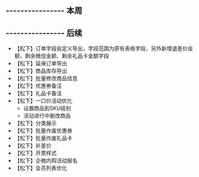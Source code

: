 ## ---------------- 本周

## ---------------- 后续
* 【松下】订单字段自定义导出，字段范围为原有表格字段，另外新增退差价金额、剩余微信金额、剩余礼品卡金额字段
* 【松下】延保订单导出
* 【松下】商品库存导出
* 【松下】批量修改商品信息
* 【松下】优惠券备注
* 【松下】礼品卡备注
* 【松下】一口价活动优化
  - 设置商品到SKU级别
  - 活动进行中删改商品
* 【松下】分类展示
* 【松下】批量作废优惠券
* 【松下】批量作废礼品卡
* 【松下】补差价
* 【松下】开票样式
* 【松下】企微内购活动报名
* 【松下】会员列表优化
